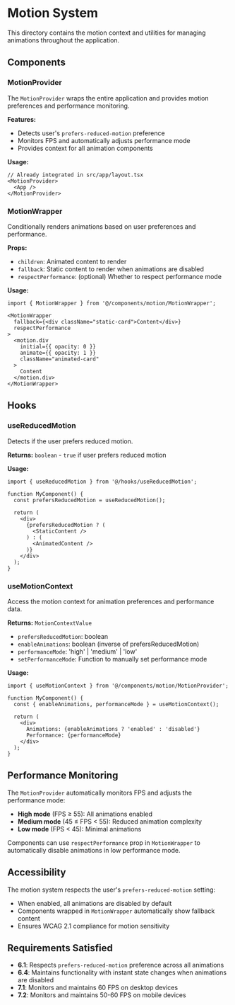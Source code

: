 # Motion System

This directory contains the motion context and utilities for managing animations throughout the application.

## Components

### MotionProvider

The `MotionProvider` wraps the entire application and provides motion preferences and performance monitoring.

**Features:**
- Detects user's `prefers-reduced-motion` preference
- Monitors FPS and automatically adjusts performance mode
- Provides context for all animation components

**Usage:**
```tsx
// Already integrated in src/app/layout.tsx
<MotionProvider>
  <App />
</MotionProvider>
```

### MotionWrapper

Conditionally renders animations based on user preferences and performance.

**Props:**
- `children`: Animated content to render
- `fallback`: Static content to render when animations are disabled
- `respectPerformance`: (optional) Whether to respect performance mode

**Usage:**
```tsx
import { MotionWrapper } from '@/components/motion/MotionWrapper';

<MotionWrapper 
  fallback={<div className="static-card">Content</div>}
  respectPerformance
>
  <motion.div
    initial={{ opacity: 0 }}
    animate={{ opacity: 1 }}
    className="animated-card"
  >
    Content
  </motion.div>
</MotionWrapper>
```

## Hooks

### useReducedMotion

Detects if the user prefers reduced motion.

**Returns:** `boolean` - `true` if user prefers reduced motion

**Usage:**
```tsx
import { useReducedMotion } from '@/hooks/useReducedMotion';

function MyComponent() {
  const prefersReducedMotion = useReducedMotion();
  
  return (
    <div>
      {prefersReducedMotion ? (
        <StaticContent />
      ) : (
        <AnimatedContent />
      )}
    </div>
  );
}
```

### useMotionContext

Access the motion context for animation preferences and performance data.

**Returns:** `MotionContextValue`
- `prefersReducedMotion`: boolean
- `enableAnimations`: boolean (inverse of prefersReducedMotion)
- `performanceMode`: 'high' | 'medium' | 'low'
- `setPerformanceMode`: Function to manually set performance mode

**Usage:**
```tsx
import { useMotionContext } from '@/components/motion/MotionProvider';

function MyComponent() {
  const { enableAnimations, performanceMode } = useMotionContext();
  
  return (
    <div>
      Animations: {enableAnimations ? 'enabled' : 'disabled'}
      Performance: {performanceMode}
    </div>
  );
}
```

## Performance Monitoring

The `MotionProvider` automatically monitors FPS and adjusts the performance mode:

- **High mode** (FPS ≥ 55): All animations enabled
- **Medium mode** (45 ≤ FPS < 55): Reduced animation complexity
- **Low mode** (FPS < 45): Minimal animations

Components can use `respectPerformance` prop in `MotionWrapper` to automatically disable animations in low performance mode.

## Accessibility

The motion system respects the user's `prefers-reduced-motion` setting:

- When enabled, all animations are disabled by default
- Components wrapped in `MotionWrapper` automatically show fallback content
- Ensures WCAG 2.1 compliance for motion sensitivity

## Requirements Satisfied

- **6.1**: Respects `prefers-reduced-motion` preference across all animations
- **6.4**: Maintains functionality with instant state changes when animations are disabled
- **7.1**: Monitors and maintains 60 FPS on desktop devices
- **7.2**: Monitors and maintains 50-60 FPS on mobile devices
